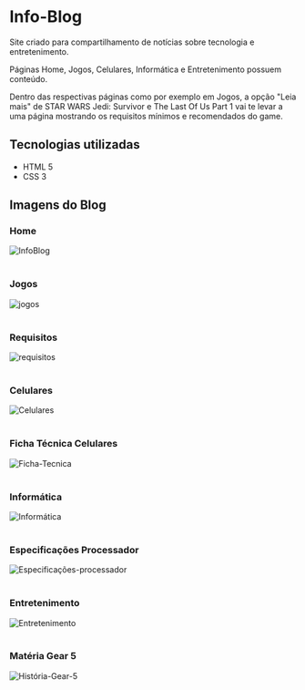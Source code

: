 <h1>Info-Blog</h1>
<p></p>Site criado para compartilhamento de notícias sobre tecnologia e entretenimento.</p>
<p></p>Páginas Home, Jogos, Celulares, Informática e Entretenimento possuem conteúdo.</p> 
<p></p>Dentro das respectivas páginas como por exemplo em Jogos, a opção "Leia mais" de STAR WARS Jedi: Survivor e The Last Of Us Part 1 
vai te levar a uma página mostrando os requisitos mínimos e recomendados do game.</p>

## Tecnologias utilizadas
+ HTML 5
+ CSS 3

## Imagens do Blog
### Home
![InfoBlog](https://github.com/Matheus0016/Blog_de_noticias_tecnologias_entretenimento/assets/119771263/10b0d1e7-d773-4b1f-9d78-a50f5557feb7)
<br><br>
### Jogos
![jogos](https://github.com/Matheus0016/Blog_de_noticias_tecnologias_entretenimento/assets/119771263/565c2889-d240-4403-9f43-359aeb35704e)
<br><br>
### Requisitos
![requisitos](https://github.com/Matheus0016/Blog_de_noticias_tecnologias_entretenimento/assets/119771263/b95ded40-2b25-4f6e-ac6a-74bece593b2d)
<br><br>
### Celulares
![Celulares](https://github.com/Matheus0016/Blog_de_noticias_tecnologias_entretenimento/assets/119771263/d5813c03-3c94-4120-a43c-59d4ce4ce18e)
<br><br>
### Ficha Técnica Celulares
![Ficha-Tecnica](https://github.com/Matheus0016/Blog_de_noticias_tecnologias_entretenimento/assets/119771263/6f315e4b-6d7c-4cf9-b895-94f0cd92c1ed)
<br><br>
### Informática
![Informática](https://github.com/Matheus0016/Blog_de_noticias_tecnologias_entretenimento/assets/119771263/78dfa66e-b4ef-42f1-b3ef-d487471ff216)
<br><br>
### Especificações Processador
![Especificações-processador](https://github.com/Matheus0016/Blog_de_noticias_tecnologias_entretenimento/assets/119771263/968f58d9-c243-4321-93d1-6a4a615ac27c)
<br><br>
### Entretenimento
![Entretenimento](https://github.com/Matheus0016/Blog_de_noticias_tecnologias_entretenimento/assets/119771263/9459c24c-e37c-422f-947f-1768328f5524)
<br><br>
### Matéria Gear 5
![História-Gear-5](https://github.com/Matheus0016/Blog_de_noticias_tecnologias_entretenimento/assets/119771263/10948e5b-646b-4cc2-8ed3-6f5493a2e4fb)

